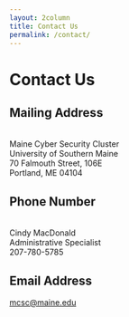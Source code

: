 ```yaml
---
layout: 2column
title: Contact Us
permalink: /contact/
---
```


<h1> Contact Us</h1>

<h2>Mailing Address</h2>

<br>Maine Cyber Security Cluster
<br>University of Southern Maine
<br>70 Falmouth Street, 106E
<br>Portland, ME 04104

<h2>Phone Number</h2>

<br>Cindy MacDonald
<br>Administrative Specialist
<br>207-780-5785

<h2>Email Address</h2>

<a href="mailto:mcsc@maine.edu">mcsc@maine.edu</a>

<script src='https://maps.googleapis.com/maps/api/js?v=3.exp'></script><div style='overflow:hidden;height:440px;width:700px;'><div id='gmap_canvas' style='height:440px;width:700px;'></div><div><small><a href="http://embedgooglemaps.com">                 embed google maps             </a></small></div><div><small><a href="http://freedirectorysubmissionsites.com/">link directories</a></small></div><style>#gmap_canvas img{max-width:none!important;background:none!important}</style></div><script type='text/javascript'>function init_map(){var myOptions = {zoom:8,center:new google.maps.LatLng(43.66280949999999,-70.27661669999998),mapTypeId: google.maps.MapTypeId.ROADMAP};map = new google.maps.Map(document.getElementById('gmap_canvas'), myOptions);marker = new google.maps.Marker({map: map,position: new google.maps.LatLng(43.66280949999999,-70.27661669999998)});infowindow = new google.maps.InfoWindow({content:'<strong>Title</strong><br>70 falmouth street, portland ME 04101\<br>'});google.maps.event.addListener(marker, 'click', function(){infowindow.open(map,marker);});infowindow.open(map,marker);}google.maps.event.addDomListener(window, 'load', init_map);</script>

